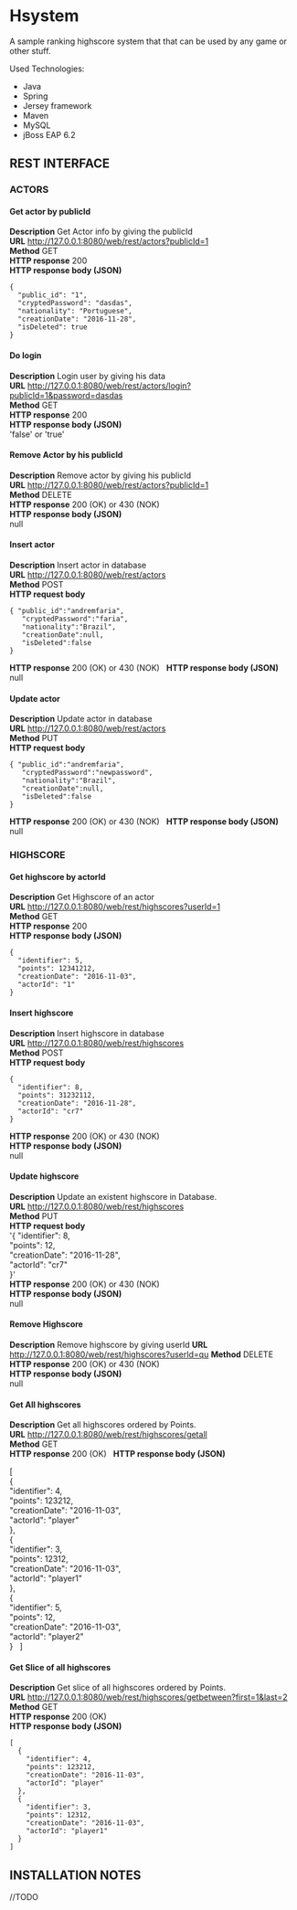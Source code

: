 # Hsystem 

A sample ranking highscore system that that can be used by any game or other stuff. 

Used Technologies: 
- Java 
- Spring 
- Jersey framework
- Maven
- MySQL
- jBoss EAP 6.2



## REST INTERFACE

### ACTORS

#### Get actor by publicId  
**Description** Get Actor info by giving the publicId  
**URL** http://127.0.0.1:8080/web/rest/actors?publicId=1   
**Method** GET  
**HTTP response** 200  
**HTTP response body (JSON)**  
```  
{  
  "public_id": "1",  
  "cryptedPassword": "dasdas",  
  "nationality": "Portuguese",  
  "creationDate": "2016-11-28",  
  "isDeleted": true  
}
```  

#### Do login  
**Description** Login user by giving his data  
**URL** http://127.0.0.1:8080/web/rest/actors/login?publicId=1&password=dasdas  
**Method** GET  
**HTTP response** 200  
**HTTP response body (JSON)**  
'false' or 'true'  

#### Remove Actor by his publicId  
**Description** Remove actor by giving his publicId  
**URL** http://127.0.0.1:8080/web/rest/actors?publicId=1  
**Method** DELETE  
**HTTP response** 200 (OK) or 430 (NOK)  
**HTTP response body (JSON)**  
null  


#### Insert actor  
**Description** Insert actor in database  
**URL** http://127.0.0.1:8080/web/rest/actors   
**Method** POST  
**HTTP request body**  
```
{ "public_id":"andremfaria",  
   "cryptedPassword":"faria",  
   "nationality":"Brazil",  
   "creationDate":null,  
   "isDeleted":false  
}
```  

**HTTP response** 200 (OK) or 430 (NOK)  
**HTTP response body (JSON)**  
null  

#### Update actor  
**Description** Update actor in database  
**URL** http://127.0.0.1:8080/web/rest/actors   
**Method** PUT  
**HTTP request body**  
```  
{ "public_id":"andremfaria",  
   "cryptedPassword":"newpassword",  
   "nationality":"Brazil",  
   "creationDate":null,  
   "isDeleted":false  
}
```  

**HTTP response** 200 (OK) or 430 (NOK)  
**HTTP response body (JSON)**  
null  

### HIGHSCORE

#### Get highscore by actorId  
**Description** Get Highscore of an actor  
**URL** http://127.0.0.1:8080/web/rest/highscores?userId=1   
**Method** GET  
**HTTP response** 200  
**HTTP response body (JSON)**  
```
{
  "identifier": 5,
  "points": 12341212,
  "creationDate": "2016-11-03",
  "actorId": "1"
}
```

#### Insert highscore  
**Description** Insert highscore in database  
**URL** http://127.0.0.1:8080/web/rest/highscores   
**Method** POST  
**HTTP request body**  
```
{
  "identifier": 8,  
  "points": 31232112,  
  "creationDate": "2016-11-28",  
  "actorId": "cr7"  
}
```  

**HTTP response** 200 (OK) or 430 (NOK)  
**HTTP response body (JSON)**  
null  

#### Update highscore  
**Description** Update an existent highscore in Database.  
**URL** http://127.0.0.1:8080/web/rest/highscores   
**Method** PUT  
**HTTP request body**  
'{
  "identifier": 8,  
  "points": 12,  
  "creationDate": "2016-11-28",  
  "actorId": "cr7"  
}'  
**HTTP response** 200 (OK) or 430 (NOK)  
**HTTP response body (JSON)**  
null  

#### Remove Highscore
**Description** Remove highscore by giving userId
**URL** http://127.0.0.1:8080/web/rest/highscores?userId=qu
**Method** DELETE  
**HTTP response** 200 (OK) or 430 (NOK)  
**HTTP response body (JSON)**  
null  

#### Get All highscores  
**Description** Get all highscores ordered by Points.  
**URL** http://127.0.0.1:8080/web/rest/highscores/getall   
**Method** GET  
**HTTP response** 200 (OK)  
**HTTP response body (JSON)**  

[  
  {  
    "identifier": 4,  
    "points": 123212,  
    "creationDate": "2016-11-03",  
    "actorId": "player"  
  },  
  {  
    "identifier": 3,  
    "points": 12312,  
    "creationDate": "2016-11-03",  
    "actorId": "player1"  
  },  
  {  
    "identifier": 5,  
    "points": 12,  
    "creationDate": "2016-11-03",  
    "actorId": "player2"  
  }  
]  



#### Get Slice of all highscores  
**Description** Get slice of all highscores ordered by Points.  
**URL** http://127.0.0.1:8080/web/rest/highscores/getbetween?first=1&last=2 
**Method** GET  
**HTTP response** 200 (OK)  
**HTTP response body (JSON)**  
```
[ 
  {  
    "identifier": 4,  
    "points": 123212,  
    "creationDate": "2016-11-03",  
    "actorId": "player"  
  },  
  {  
    "identifier": 3,  
    "points": 12312,  
    "creationDate": "2016-11-03",  
    "actorId": "player1"  
  }  
]  
```  

## INSTALLATION NOTES 
//TODO
